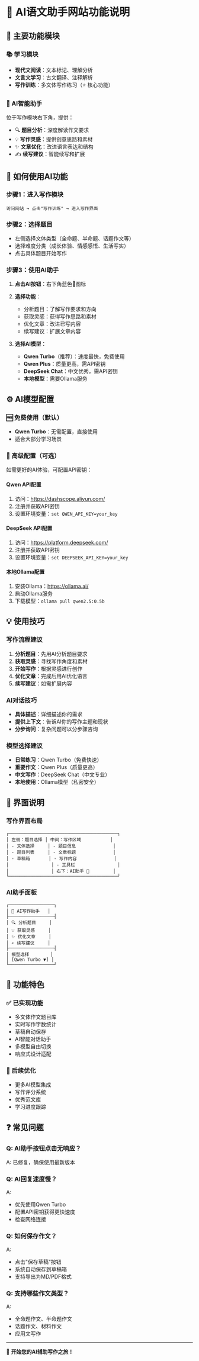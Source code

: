 # 🌟 AI语文助手网站功能说明

## 🎯 主要功能模块

### 📚 学习模块
- **现代文阅读**：文本标记、理解分析
- **文言文学习**：古文翻译、注释解析  
- **写作训练**：多文体写作练习（⭐ 核心功能）

### 🤖 AI智能助手
位于写作模块右下角，提供：
- 🔍 **题目分析**：深度解读作文要求
- 💡 **写作灵感**：提供创意思路和素材
- ✨ **文章优化**：改进语言表达和结构
- ✍️ **续写建议**：智能续写和扩展

## 🚀 如何使用AI功能

### 步骤1：进入写作模块
```
访问网站 → 点击"写作训练" → 进入写作界面
```

### 步骤2：选择题目
- 左侧选择文体类型（全命题、半命题、话题作文等）
- 选择难度分类（成长体验、情感感悟、生活写实）
- 点击具体题目开始写作

### 步骤3：使用AI助手
1. **点击AI按钮**：右下角蓝色🤖图标
2. **选择功能**：
   - 分析题目：了解写作要求和方向
   - 获取灵感：获得写作思路和素材
   - 优化文章：改进已写内容
   - 续写建议：扩展文章内容

3. **选择AI模型**：
   - **Qwen Turbo**（推荐）：速度最快，免费使用
   - **Qwen Plus**：质量更高，需API密钥
   - **DeepSeek Chat**：中文优秀，需API密钥
   - **本地模型**：需要Ollama服务

## ⚙️ AI模型配置

### 🆓 免费使用（默认）
- **Qwen Turbo**：无需配置，直接使用
- 适合大部分学习场景

### 🔑 高级配置（可选）
如需更好的AI体验，可配置API密钥：

#### Qwen API配置
1. 访问：https://dashscope.aliyun.com/
2. 注册并获取API密钥
3. 设置环境变量：`set QWEN_API_KEY=your_key`

#### DeepSeek API配置  
1. 访问：https://platform.deepseek.com/
2. 注册并获取API密钥
3. 设置环境变量：`set DEEPSEEK_API_KEY=your_key`

#### 本地Ollama配置
1. 安装Ollama：https://ollama.ai/
2. 启动Ollama服务
3. 下载模型：`ollama pull qwen2.5:0.5b`

## 💡 使用技巧

### 写作流程建议
1. **分析题目**：先用AI分析题目要求
2. **获取灵感**：寻找写作角度和素材
3. **开始写作**：根据灵感进行创作
4. **优化文章**：完成后用AI优化语言
5. **续写建议**：如需扩展内容

### AI对话技巧
- **具体描述**：详细描述你的需求
- **提供上下文**：告诉AI你的写作主题和现状
- **分步询问**：复杂问题可以分步骤咨询

### 模型选择建议
- **日常练习**：Qwen Turbo（免费快速）
- **重要作文**：Qwen Plus（质量更高）
- **中文写作**：DeepSeek Chat（中文专业）
- **本地使用**：Ollama模型（私密安全）

## 🎨 界面说明

### 写作界面布局
```
┌─────────────────────────────────────────┐
│ 左侧：题目选择 │ 中间：写作区域           │
│ - 文体选择     │ - 题目信息              │
│ - 题目列表     │ - 文章标题              │
│ - 草稿箱       │ - 写作内容              │
│                │ - 工具栏                │
│                │ 右下：AI助手 🤖         │
└─────────────────────────────────────────┘
```

### AI助手面板
```
┌─────────────────┐
│ 🤖 AI写作助手   │
├─────────────────┤
│ 🔍 分析题目     │
│ 💡 获取灵感     │
│ ✨ 优化文章     │
│ ✍️ 续写建议     │
├─────────────────┤
│ 模型选择        │
│ [Qwen Turbo ▼] │
└─────────────────┘
```

## 🔧 功能特色

### ✅ 已实现功能
- 多文体作文题目库
- 实时写作字数统计
- 草稿自动保存
- AI智能对话助手
- 多模型自由切换
- 响应式设计适配

### 🚧 后续优化
- 更多AI模型集成
- 写作评分系统
- 优秀范文库
- 学习进度跟踪

## ❓ 常见问题

### Q: AI助手按钮点击无响应？
A: 已修复，确保使用最新版本

### Q: AI回复速度慢？
A: 
- 优先使用Qwen Turbo
- 配置API密钥获得更快速度
- 检查网络连接

### Q: 如何保存作文？
A: 
- 点击"保存草稿"按钮
- 系统自动保存到草稿箱
- 支持导出为MD/PDF格式

### Q: 支持哪些作文类型？
A: 
- 全命题作文、半命题作文
- 话题作文、材料作文
- 应用文写作

---
🎉 **开始您的AI辅助写作之旅！**
